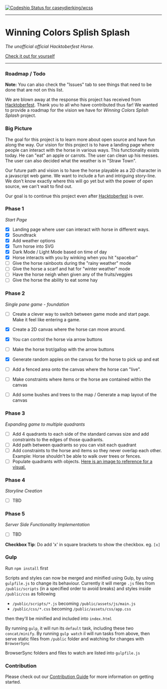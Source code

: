 [ ![Codeship Status for caseydierking/wcss](https://app.codeship.com/projects/2824e4d0-accd-0136-7476-3a0d14b51224/status?branch=master)](https://app.codeship.com/projects/309450)

---

# Winning Colors Splish Splash

*The unofficial official Hacktoberfest Horse.*

[Check it out for yourself](https://winningcolors.herokuapp.com/)


---

### Roadmap / Todo
**Note:** You can also check the "Issues" tab to see things that need to be done that are not on this list.

We are blown away at the response this project has received from [Hacktoberfest](https://hacktoberfest.digitalocean.com/). Thank you to all who have contributed thus far! 
We wanted to provide a roadmap for the vision we have for *Winning Colors Splish Splash* project. 

### Big Picture 

The goal for this project is to learn more about open source and have fun along the way. Our vision for this project is to have a landing page where people can interact with the horse in various ways. This functionality exists today. He can "eat" an apple or carrots. The user can clean up his messes. The user can also decided what the weather is in "Straw Town". 

Our future path and vision is to have the horse playable as a 2D character in a javascript web game. We want to include a fun and intriguing story-line. We don't know exactly where this will go yet but with the power of open source, we can't wait to find out.



Our goal is to continue this project even after [Hacktoberfest](https://hacktoberfest.digitalocean.com/) is over.

### Phase 1
*Start Page*

- [x] Landing page where user can interact with horse in different ways.
- [x] Soundtrack
- [x] Add weather options
- [x] Turn horse into SVG
- [x] Dark Mode / Light Mode based on time of day
- [x] Horse interacts with you by winking when you hit "spacebar"
- [ ] Give the horse rainboots during the "rainy weather" mode
- [ ] Give the horse a scarf and hat for "winter weather" mode
- [ ] Have the horse neigh when given any of the fruits/veggies
- [ ] Give the horse the ability to eat some hay

### Phase 2
*Single pane game - foundation*
- [ ] Create a clever way to switch between game mode and start page. Make it feel like entering a game.
- [x] Create a 2D canvas where the horse can move around.
- [x] You can control the horse via arrow buttons
- [ ] Make the horse trot/gallop with the arrow buttons
- [x] Generate random apples on the canvas for the horse to pick up and eat
- [ ] Add a fenced area onto the canvas where the horse can "live".
- [ ] Make constraints where items or the horse are contained within the canvas
- [ ] Add some bushes and trees to the map / Generate a map layout of the canvas


### Phase 3
*Expanding game to multiple quadrants*
- [ ] Add 4 quadrants to each side of the standard canvas size and add constraints to the edges of those quadrants.
- [ ] Add path between quadrants so you can visit each quadrant
- [ ] Add constraints to the horse and items so they never overlap each other. Example: Horse shouldn't be able to walk over trees or fences.
- [ ] Populate quadrants with objects. [Here is an image to reference for a visual.](https://assets.vg247.com/current/2017/01/stardew_valley-600x361.jpg)

 ### Phase 4
*Storyline Creation*
- [ ] TBD

 ### Phase 5
*Server Side Functionality Implementation*
- [ ] TBD



**Checkbox Tip**: Do add 'x' in square brackets to show the checkbox. eg. `[x]`

### Gulp

Run `npm install` first

Scripts and styles can now be merged and minified using Gulp, by using `gulpfile.js` to change its behaviour.
Currently it will merge `.js` files from `/public/scripts` (in a specified order to avoid breaks) and styles inside `/public/css` as following

- `/public/scripts/*.js` becoming `/public/assets/js/main.js`
- `/public/css/*.css` becoming `/public/assets/css/app.css`

then they'll be minified and included into `index.html`

By running `gulp`, it will run its `default` task, including these two `concat/minify`.
By running `gulp watch` il will run tasks from above, then serve static files from `/public` folder and watching for changes with `BrowserSync`

BrowserSync folders and files to watch are listed into `gulpfile.js`

### Contribution

Please check out our [Contribution Guide](https://github.com/caseydierking/wcss/blob/master/CONTRIBUTING.md) for more information on getting started.
